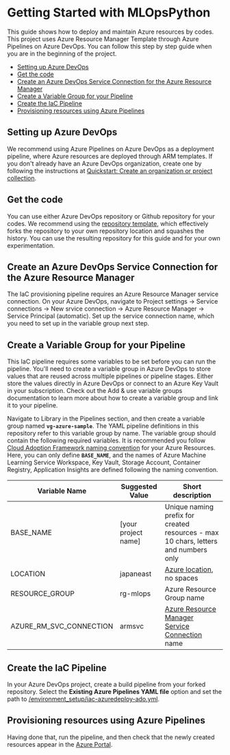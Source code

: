 # Getting Started with MLOpsPython <!-- omit in toc -->

This guide shows how to deploy and maintain Azure resources by codes. This project uses Azure Resource Manager Template through Azure Pipelines on Azure DevOps. You can follow this step by step guide when you are in the beginning of the project.

- [Setting up Azure DevOps](#setting-up-azure-devops)
- [Get the code](#get-the-code)
- [Create an Azure DevOps Service Connection for the Azure Resource Manager](#create-an-azure-devops-service-connection-for-the-azure-resource-manager)
- [Create a Variable Group for your Pipeline](#create-a-variable-group-for-your-pipeline)
- [Create the IaC Pipeline](#create-the-iac-pipeline)
- [Provisioning resources using Azure Pipelines](#provisioning-resources-using-azure-pipelines)

## Setting up Azure DevOps

We recommend using Azure Pipelines on Azure DevOps as a deployment pipeline, where Azure resources are deployed through ARM templates. If you don't already have an Azure DevOps organization, create one by following the instructions at [Quickstart: Create an organization or project collection](https://docs.microsoft.com/en-us/azure/devops/organizations/accounts/create-organization?view=azure-devops).

## Get the code

You can use either Azure DevOps repository or Github repository for your codes. We recommend using the [repository template](), which effectively forks the repository to your own repository location and squashes the history. You can use the resulting repository for this guide and for your own experimentation.

## Create an Azure DevOps Service Connection for the Azure Resource Manager

The IaC provisioning pipeline requires an Azure Resource Manager service connection. On your Azure DevOps, navigate to Project settings -> Service connections -> New srvice connection -> Azure Resource Manager -> Service Principal (automatic). Set up the service connection name, which you need to set up in the variable group next step.

## Create a Variable Group for your Pipeline

This IaC pipeline requires some variables to be set before you can run the pipeline. You'll need to create a variable group in Azure DevOps to store values that are reused across multiple pipelines or pipeline stages. Either store the values directly in Azure DevOps or connect to an Azure Key Vault in your subscription. Check out the Add & use variable groups documentation to learn more about how to create a variable group and link it to your pipeline.

Navigate to Library in the Pipelines section, and then create a variable group named **`vg-azure-sample`**. The YAML pipeline definitions in this repository refer to this variable group by name. The variable group should contain the following required variables. It is recommended you follow [Cloud Adoption Framework naming convention](https://docs.microsoft.com/en-us/azure/cloud-adoption-framework/ready/azure-best-practices/resource-naming) for your Azure Resources. Here, you can only define **`BASE_NAME`**, and the names of Azure Machine Learning Service Workspace, Key Vault, Storage Account, Container Registry, Application Insights are defined following the naming convention.

| Variable Name            | Suggested Value           | Short description                                                                                                           |
| ------------------------ | ------------------------- | --------------------------------------------------------------------------------------------------------------------------- |
| BASE_NAME                | [your project name]       | Unique naming prefix for created resources - max 10 chars, letters and numbers only                                         |
| LOCATION                 | japaneast                 | [Azure location](https://azure.microsoft.com/en-us/global-infrastructure/locations/), no spaces                             |
| RESOURCE_GROUP           | rg-mlops                  | Azure Resource Group name                                                                                                   |
| AZURE_RM_SVC_CONNECTION  | armsvc                    | [Azure Resource Manager Service Connection](#create-an-azure-devops-service-connection-for-the-azure-resource-manager) name |

## Create the IaC Pipeline

In your Azure DevOps project, create a build pipeline from your forked repository. Select the **Existing Azure Pipelines YAML file** option and set the path to [/environment_setup/iac-azuredeploy-ado.yml](./iac-azuredeploy-ado.yml).

## Provisioning resources using Azure Pipelines

Having done that, run the pipeline, and then check that the newly created resources appear in the [Azure Portal](https://portal.azure.com).
